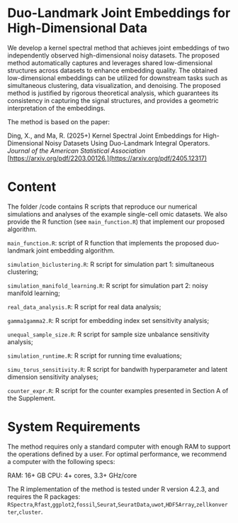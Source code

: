 # Duo-Landmark Joint Embeddings for High-Dimensional Data


We develop a kernel spectral method that achieves joint embeddings of two independently observed high-dimensional noisy datasets. The proposed method automatically captures and leverages shared low-dimensional structures across datasets to enhance embedding quality. The obtained low-dimensional embeddings can be utilized for downstream tasks such as simultaneous clustering, data visualization, and denoising. The proposed method is justified by rigorous theoretical analysis, which guarantees its consistency in capturing the signal structures, and provides a geometric interpretation of the embeddings. 

The method is based on the paper:

Ding, X., and Ma, R. (2025+) Kernel Spectral Joint Embeddings for High-Dimensional Noisy Datasets Using Duo-Landmark Integral Operators. *Journal of the American Statistical Association* [https://arxiv.org/pdf/2203.00126.](https://arxiv.org/pdf/2405.12317)


# Content

The folder /code contains R scripts that reproduce our numerical simulations and analyses of the example single-cell omic datasets. We also provide the R function (see `main_function.R`) that implement our proposed algorithm.

`main_function.R`: script of R function that implements the proposed duo-landmark joint embedding algorithm.

`simulation_biclustering.R`: R script for simulation part 1: simultaneous clustering;

`simulation_manifold_learning.R`: R script for simulation part 2: noisy manifold learning;

`real_data_analysis.R`: R script for real data analysis;

`gamma1gamma2.R`: R script for embedding index set sensitivity analysis;

`unequal_sample_size.R`: R script for sample size unbalance sensitivity analysis;

`simulation_runtime.R`: R script for running time evaluations;

`simu_torus_sensitivity.R`: R script for bandwith hyperparameter and latent dimension sensitivity analyses;

`counter_expr.R`: R script for the counter examples presented in Section A of the Supplement.


# System Requirements

The method requires only a standard computer with enough RAM to support the operations defined by a user. For optimal performance, we recommend a computer with the following specs:

RAM: 16+ GB
CPU: 4+ cores, 3.3+ GHz/core

The R implementation of the method is tested under R version 4.2.3, and requires the R packages: `RSpectra`,`Rfast`,`ggplot2`,`fossil`,`Seurat`,`SeuratData`,`uwot`,`HDF5Array`,`zellkonverter`,`cluster`.
